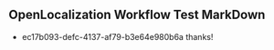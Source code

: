 ## OpenLocalization Workflow Test MarkDown
* ec17b093-defc-4137-af79-b3e64e980b6a thanks!

<!--HONumber=Jul16_HO3-->


